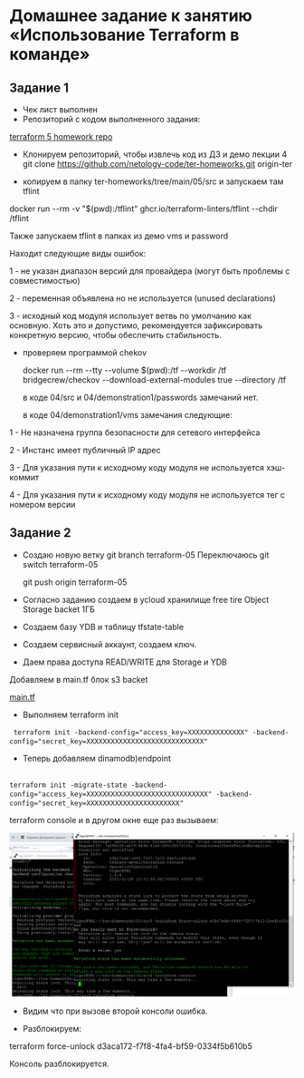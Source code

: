 # Домашнее задание к занятию «Использование Terraform в команде»

## Задание 1
* Чек лист выполнен
* Репозиторий с кодом выполненного задания:

[terraform 5 homework repo](https://github.com/A-Tagir/ter-homeworks/tree/main/05/src)

* Клонируем репозиторий, чтобы извлечь код из ДЗ и демо лекции 4
  git clone https://github.com/netology-code/ter-homeworks.git origin-ter

* копируем в папку ter-homeworks/tree/main/05/src и запускаем там tflint

docker run --rm -v "$(pwd):/tflint" ghcr.io/terraform-linters/tflint --chdir /tflint

Также запускаем tflint в папках из демо vms и password

Находит следующие виды ошибок:

1 - не указан диапазон версий для провайдера  (могут быть проблемы с совместимостью)

2 - переменная объявлена но не используется (unused declarations)

3 - исходный код модуля использует ветвь по умолчанию как основную. Хоть это и
допустимо, рекомендуется зафиксировать конкретную версию, чтобы обеспечить стабильность.


* проверяем программой chekov
  
  docker run --rm --tty --volume $(pwd):/tf --workdir /tf bridgecrew/checkov --download-external-modules true --directory /tf

  в коде 04/src и 04/demonstration1/passwords замечаний нет.

  в коде 04/demonstration1/vms замечания следующие:

1 - Не назначена группа безопасности для сетевого интерфейса

2 - Инстанс имеет публичный IP адрес

3 - Для указания пути к исходному коду модуля не используется хэш-коммит

4 - Для указания пути к исходному коду модуля не используется тег с номером версии


## Задание 2

* Создаю новую ветку     git branch terraform-05
  Переключаюсь           git switch terraform-05

  git push origin terraform-05

* Согласно заданию создаем в ycloud  хранилище free tire Object Storage backet 1ГБ
* Создаем базу YDB и таблицу tfstate-table
* Создаем сервисный аккаунт, создаем ключ.
* Даем права доступа READ/WRITE для Storage и YDB

Добавляем в main.tf блок s3 backet

[main.tf](https://github.com/A-Tagir/ter-homeworks/blob/terraform-05/05/src/main.tf)

* Выполняем terraform init   

```
 terraform init -backend-config="access_key=XXXXXXXXXXXXXX" -backend-config="secret_key=XXXXXXXXXXXXXXXXXXXXXXXXXXXXX"
```

* Теперь добавляем dinamodb)endpoint

```

terraform init -migrate-state -backend-config="access_key=XXXXXXXXXXXXXXXXXXXXXXXXXXXXXX" -backend-config="secret_key=XXXXXXXXXXXXXXXXXXXXXXX"

```

terraform console и в другом окне еще раз вызываем:

![state_locked](https://github.com/A-Tagir/ter-homeworks/blob/terraform-05/05/TerrHomework5_task2_state_lock.png)

* Видим что при вызове второй консоли ошибка.

* Разблокируем:

terraform force-unlock d3aca172-f7f8-4fa4-bf59-0334f5b610b5

Консоль разблокируется.
















